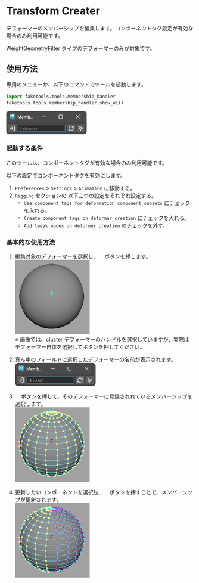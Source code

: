 # Transform Creater

デフォーマーのメンバーシップを編集します。コンポーネントタグ設定が有効な場合のみ利用可能です。

WeightGeometryFilter タイプのデフォーマーのみが対象です。

## 使用方法

専用のメニューか、以下のコマンドでツールを起動します。

```python
import faketools.tools.membership_handler
faketools.tools.membership_handler.show_ui()
```

![image001](images/membership_handler/image001.png)

### 起動する条件

このツールは、コンポーネントタグが有効な場合のみ利用可能です。

以下の設定でコンポーネントタグを有効にします。

1. `Preferences` > `Settings` > `Animation` に移動する。
2. `Rigging` セクションの 以下三つの設定をそれぞれ設定する。
    - `Use component tags for deformation component subsets` にチェックを入れる。
    - `Create component tags on deformer creation` にチェックを入れる。
    - `Add tweak nodes on deformer creation` のチェックを外す。

### 基本的な使用方法

1. 編集対象のデフォーマーを選択し、![image002](images/membership_handler/image002.png) ボタンを押します。  
![image006](images/membership_handler/image006.png)  
※ 画像では、cluster デフォーマーのハンドルを選択していますが、実際はデフォーマー自体を選択してボタンを押してください。

1. 真ん中のフィールドに選択したデフォーマーの名前が表示されます。  
![image005](images/membership_handler/image005.png)

1. ![image004](images/membership_handler/image004.png) ボタンを押して、そのデフォーマーに登録されれているメンバーシップを選択します。  
![image007](images/membership_handler/image007.png)

1. 更新したいコンポーネントを選択肢、![image001](images/membership_handler/image003.png) ボタンを押すことで、メンバーシップが更新されます。  
![image008](images/membership_handler/image008.png)



